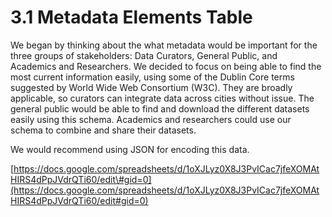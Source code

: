 # 3.1 Metadata Elements Table

We began by thinking about the what metadata would be important for the three groups of stakeholders: Data Curators, General Public, and Academics and Researchers. We decided to focus on being able to find the most current information easily, using some of the Dublin Core terms suggested by World Wide Web Consortium (W3C). They are broadly applicable, so curators can integrate data across cities without issue. The general public would be able to find and download the different datasets easily using this schema. Academics and researchers could use our schema to combine and share their datasets.

We would recommend using JSON for encoding this data.

[https://docs.google.com/spreadsheets/d/1oXJLyz0X8J3PvICac7jfeXOMAtHIRS4dPpJVdrQTi60/edit\#gid=0](https://docs.google.com/spreadsheets/d/1oXJLyz0X8J3PvICac7jfeXOMAtHIRS4dPpJVdrQTi60/edit#gid=0)

